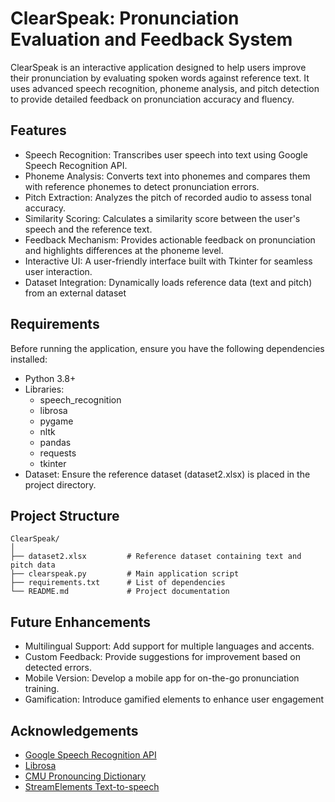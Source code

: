 
# ClearSpeak: Pronunciation Evaluation and Feedback System

ClearSpeak is an interactive application designed to help users improve their pronunciation by evaluating spoken words against reference text. It uses advanced speech recognition, phoneme analysis, and pitch detection to provide detailed feedback on pronunciation accuracy and fluency.


## Features

- Speech Recognition: Transcribes user speech into text using Google Speech Recognition API.
- Phoneme Analysis: Converts text into phonemes and compares them with reference phonemes to detect pronunciation errors.
- Pitch Extraction: Analyzes the pitch of recorded audio to assess tonal accuracy.
- Similarity Scoring: Calculates a similarity score between the user's speech and the reference text.
- Feedback Mechanism: Provides actionable feedback on pronunciation and highlights differences at the phoneme level.
- Interactive UI: A user-friendly interface built with Tkinter for seamless user interaction.
- Dataset Integration: Dynamically loads reference data (text and pitch) from an external dataset


## Requirements

Before running the application, ensure you have the following dependencies installed:

- Python 3.8+
- Libraries:
   * speech_recognition
   * librosa
   * pygame
   * nltk
   * pandas
   * requests
   * tkinter
- Dataset: Ensure the reference dataset (dataset2.xlsx) is placed in the project directory.
## Project Structure
```
ClearSpeak/
│
├── dataset2.xlsx         # Reference dataset containing text and pitch data
├── clearspeak.py         # Main application script
├── requirements.txt      # List of dependencies
└── README.md             # Project documentation

```
## Future Enhancements

- Multilingual Support: Add support for multiple languages and accents.
- Custom Feedback: Provide suggestions for improvement based on detected errors.
- Mobile Version: Develop a mobile app for on-the-go pronunciation training.
- Gamification: Introduce gamified elements to enhance user engagement
## Acknowledgements

 - [Google Speech Recognition API](https://pypi.org/project/SpeechRecognition/)
 - [Librosa](https://librosa.org/)
 - [CMU Pronouncing Dictionary](http://www.speech.cs.cmu.edu/cgi-bin/cmudict)
 - [StreamElements Text-to-speech](https://streamelements.com/)

